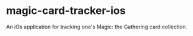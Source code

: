 # magic-card-tracker-ios
An iOs application for tracking one's Magic: the Gathering card collection.
